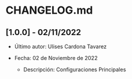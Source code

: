 # CHANGELOG.md
## [1.0.0] - 02/11/2022

- Último autor:  Ulises Cardona Tavarez
 

- Fecha:  02 de Noviembre de 2022

    - Descripción: 
    Configuraciones Principales
    
